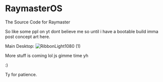 # RaymasterOS
The Source Code for Raymaster

So like some ppl on yt dont believe me so until i have a bootable build imma post concept art here. 

Main Desktop:
![RibbonLight1080 (1)](https://github.com/user-attachments/assets/70384bd7-b121-4585-a466-0a76f3442f45)

More stuff is coming lol js gimme time yh

:)

Ty for patience.
